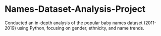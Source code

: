 # Names-Dataset-Analysis-Project
Conducted an in-depth analysis of the popular baby names dataset (2011-2019) using Python, focusing on gender, ethnicity, and name trends.
